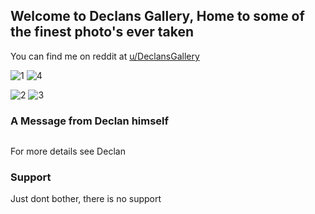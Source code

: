 ## Welcome to Declans Gallery, Home to some of the finest photo's ever taken

You can find me on reddit at [u/DeclansGallery](https://www.reddit.com/user/DeclansGallery/)

![1](https://a.thumbs.redditmedia.com/e8EyVnmT0A2CV2flXaY0b7UnCAWRSm8z4X5UAjI4t-0.jpg) 
![4](https://b.thumbs.redditmedia.com/LrE5JGcFyY2PovwXrNy30plnQkIBaue0xuOE0ycNSbs.jpg)

![2](https://b.thumbs.redditmedia.com/lM9xYmwbyXxx0MfLCRBYRfj4_nJP7KY4BVXkMqJzZhU.jpg) 
![3](https://b.thumbs.redditmedia.com/uPGroL7qJwFVjmmWWprxmNPjImggxT0mZzYzr9naJ4k.jpg)

### A Message from Declan himself


```markdown

```

For more details see Declan 


### Support

Just dont bother, there is no support
